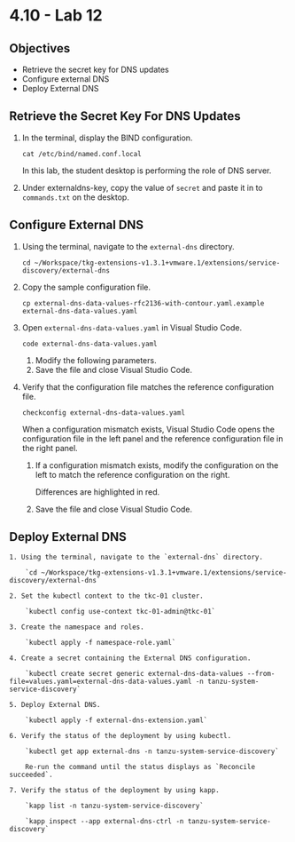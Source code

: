 # 4.10 - Lab 12

## Objectives

- Retrieve the secret key for DNS updates
- Configure external DNS
- Deploy External DNS

## Retrieve the Secret Key For DNS Updates

1. In the terminal, display the BIND configuration.

    `cat /etc/bind/named.conf.local`

    In this lab, the student desktop is performing the role of DNS server.

2. Under externaldns-key, copy the value of `secret` and paste it in to `commands.txt` on the desktop.

## Configure External DNS

1. Using the terminal, navigate to the `external-dns` directory.

    `cd ~/Workspace/tkg-extensions-v1.3.1+vmware.1/extensions/service-discovery/external-dns`

2. Copy the sample configuration file.

    `cp external-dns-data-values-rfc2136-with-contour.yaml.example external-dns-data-values.yaml`

3. Open `external-dns-data-values.yaml` in Visual Studio Code.

    `code external-dns-data-values.yaml`

    1. Modify the following parameters.
    2. Save the file and close Visual Studio Code.
4. Verify that the configuration file matches the reference configuration file.

    `checkconfig external-dns-data-values.yaml`

    When a configuration mismatch exists, Visual Studio Code opens the configuration file in the left panel and the reference configuration file in the right panel.

    1. If a configuration mismatch exists, modify the configuration on the left to match the reference configuration on the right.

        Differences are highlighted in red.

    2. Save the file and close Visual Studio Code.

## Deploy External DNS

    1. Using the terminal, navigate to the `external-dns` directory.

        `cd ~/Workspace/tkg-extensions-v1.3.1+vmware.1/extensions/service-discovery/external-dns`

    2. Set the kubectl context to the tkc-01 cluster.

        `kubectl config use-context tkc-01-admin@tkc-01`

    3. Create the namespace and roles.

        `kubectl apply -f namespace-role.yaml`

    4. Create a secret containing the External DNS configuration.

        `kubectl create secret generic external-dns-data-values --from-file=values.yaml=external-dns-data-values.yaml -n tanzu-system-service-discovery`

    5. Deploy External DNS.

        `kubectl apply -f external-dns-extension.yaml`

    6. Verify the status of the deployment by using kubectl.

        `kubectl get app external-dns -n tanzu-system-service-discovery`

        Re-run the command until the status displays as `Reconcile succeeded`.

    7. Verify the status of the deployment by using kapp.

        `kapp list -n tanzu-system-service-discovery`

        `kapp inspect --app external-dns-ctrl -n tanzu-system-service-discovery`
